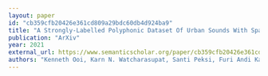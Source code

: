 ```yaml
---
layout: paper
id: "cb359cfb20426e361cd809a29bdc60db4d924ba9"
title: "A Strongly-Labelled Polyphonic Dataset Of Urban Sounds With Spatiotemporal Context"
publication: "ArXiv"
year: 2021
external_url: https://www.semanticscholar.org/paper/cb359cfb20426e361cd809a29bdc60db4d924ba9
authors: "Kenneth Ooi, Karn N. Watcharasupat, Santi Peksi, Furi Andi Karnapi, Zhen-Ting Ong, Danny Chua, Hui-Wen Leow, Li-Long Kwok, Xin-Lei Ng, Zhen-Ann Loh, W. Gan"
---
```

